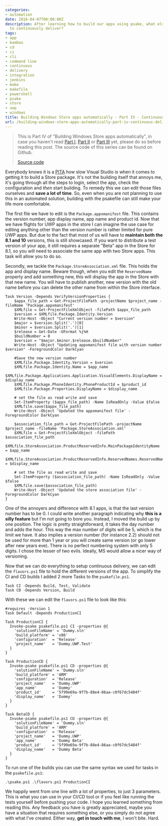 ```yaml
---
categories:
- automation
date: 2016-04-07T00:00:00Z
description: After learning how to build our apps using psake, what else do we need
  to continuously deliver?
tags:
- app
- bamboo
- cd
- ci
- cli
- command line
- continuous
- delivery
- integration
- jenkins
- make
- makefile
- powershell
- psake
- store
- uwp
- windows
title: Building Windows Store apps automatically - Part IV - Continuous Delivery
url: /building-windows-store-apps-automatically-part-iv-continuous-delivery
---
```


> This is Part IV of "Building Windows Store apps automatically", in case you haven't read <a href="http://www.herebedragons.io/building-windows-store-apps-automatically-part-i-introduction" target="_blank">Part I</a>, <a href="http://www.herebedragons.io/building-windows-store-apps-automatically-part-ii-building" target="_blank">Part II</a> or <a href="http://www.herebedragons.io/building-windows-store-apps-automatically-part-iii-continuous-integration" target="_blank">Part III</a> yet, please do so before reading this post. The source code of this series can be found on Github.
>
> <a class="github_link" href="https://github.com/JanDeDobbeleer/psake-example" target="_blank" >Source code</a>

Everybody knows it is a <a href="http://www.urbandictionary.com/define.php?term=pita" target="_blank">PITA</a> how slow Visual Studio is when it comes to getting it to build a Store package. It's not the building itself that annoys me, it's going through all the steps to login, select the app, check the configuration and *then* start building. To remedy this we can edit those files ourselves and **save a lot of time**. So, even when you are not planning to use this in an automated solution, building with the psakefile can still make your life more comfortable.

The first file we have to edit is the `Package.appxmanifest` file. This contains the version number, app display name, app name and product id. Now that we have flights for UWP apps in the store I can imagine the use case for editing anything other than the version number is rather limited for pure UWP apps. But due to the fact that most of us will have to **maintain both the 8.1 and 10** versions, this is still showcased. If you want to distribute a test version of your app, it still requires a separate "Beta" app in the Store for 8.1, so you will need to associate the same app with two Store apps. This task will allow you to do so.

Secondly, we tackle the `Package.StoreAssociation.xml` file. This holds the app and display name. Beware though, when you edit the `ReservedName` property and add something new, this will display the app in the Store with that new name. You will have to publish another, new version with the old name before you can delete the other name from within the Store interface.

    Task Version -Depends VerifyVersionProperties {
        $appx_file_path = Get-ProjectFilePath -projectName $project_name -fileName 'Package.appxmanifest'
        $XMLfile = Get-ProjectFileXmlObject -filePath $appx_file_path
        $version = $XMLfile.Package.Identity.Version
        Write-Host -Object "Current version number = $version"
        $major = $version.Split('.')[0]
        $minor = $version.Split('.')[1]
        $release = Get-Date -UFormat %j%H
        $buildNumber = 0
        $version = "$major.$minor.$release.$buildNumber"
        Write-Host -Object "Updating appxmanifest file with version number $version" -ForegroundColor DarkCyan

        #Save the new version number
        $XMLfile.Package.Identity.Version = $version
        $XMLfile.Package.Identity.Name = $app_name
        $XMLfile.Package.Applications.Application.VisualElements.DisplayName = $display_name
        $XMLfile.Package.PhoneIdentity.PhoneProductId = $product_id
        $XMLfile.Package.Properties.DisplayName = $display_name

        # set the file as read write and save
        Set-ItemProperty ($appx_file_path) -Name IsReadOnly -Value $false
        $XMLfile.save($appx_file_path)
        Write-Host -Object 'Updated the appxmanifest file' -ForegroundColor DarkCyan

        $association_file_path = Get-ProjectFilePath -projectName $project_name -fileName 'Package.StoreAssociation.xml'
        $XMLfile = Get-ProjectFileXmlObject -filePath $association_file_path
        $XMLfile.StoreAssociation.ProductReservedInfo.MainPackageIdentityName = $app_name
        $XMLfile.StoreAssociation.ProductReservedInfo.ReservedNames.ReservedName = $display_name

        # set the file as read write and save
        Set-ItemProperty ($association_file_path) -Name IsReadOnly -Value $false
        $XMLfile.save($association_file_path)
        Write-Host -Object 'Updated the store association file' -ForegroundColor DarkCyan
    }


One of the annoyers and difference with 8.1 apps, is that the last version number has to be 0. I could write another paragraph indicating why **this is a silly feature** but I'm not going to bore you. Instead, I moved the build up by one position. The logic is pretty straightforward, it takes the day number and adds the hour. This way the max number of digits will be 5, which is the limit we have. It also implies a version number (for instance 2.2) should not be used for more than 1 year or you will create same version (or go lower after new years eve). There is no perfect numbering system with only 5 digits. I chose the lesser of two evils. Ideally, MS would allow a nicer way of versioning.

Now that we can do everything to setup continuous delivery, we can edit the `flavors.ps1` file to hold the different versions of the app. To simplify the CI and CD builds I added 2 more Tasks to the `psakefile.ps1`.

    Task CI -Depends Build, Test, Validate
    Task CD -Depends Version, Build


With these we can edit the `flavors.ps1` file to look like this:

    #requires -Version 1
    Task Default -Depends ProductionCI

    Task ProductionCI {
      Invoke-psake psakefile.ps1 CI -properties @{
        'solutionFileName' = 'Dummy.sln'
        'build_platform' = 'x86'
        'configuration'  = 'Release'
        'project_name'   = 'Dummy.UWP.Test'
      }
    }

    Task ProductionCD {
      Invoke-psake psakefile.ps1 CD -properties @{
        'solutionFileName' = 'Dummy.sln'
        'build_platform' = 'ARM'
        'configuration'  = 'Release'
        'project_name'   = 'Dummy.UWP'
        'app_name'       = 'Dummy'
        'product_id'     = '5f99e69a-9f7b-88e4-86aa-c0f67dc5484f'
        'display_name'   = 'Dummy'
      }
    }

    Task BetaCD {
      Invoke-psake psakefile.ps1 CD -properties @{
        'solutionFileName' = 'Dummy.sln'
        'build_platform' = 'ARM'
        'configuration'  = 'Release'
        'project_name'   = 'Dummy.UWP'
        'app_name'       = 'Dummy Beta'
        'product_id'     = '5f99e69a-9f7b-88e4-86aa-c0f67dc5484f'
        'display_name'   = 'Dummy Beta'
      }
    }


To run one of the builds you can use the same syntax we used for tasks in the `psakefile.ps1`:

    .\psake.ps1 .\flavors.ps1 ProductionCI


We happily went from one line with a lot of properties, to just 3 parameters. This is what you can use in your CI/CD tool or if you feel like running the tests yourself before pushing your code. I hope you learned something from reading this. Any feedback you have is greatly appreciated, maybe you have a situation that requires something else, or you simply do not agree with what I've created. Either way, **get in touch with me**, I won't bite. Hard.
